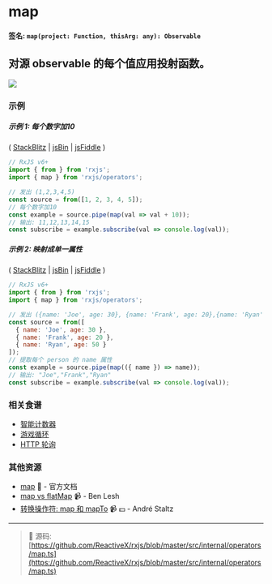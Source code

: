 # map

#### 签名: `map(project: Function, thisArg: any): Observable`

## 对源 observable 的每个值应用投射函数。

<div class="ua-ad"><a href="https://ultimateangular.com/?ref=76683_kee7y7vk"><img src="https://ultimateangular.com/assets/img/banners/ua-leader.svg"></a></div>

### 示例

##### 示例 1: 每个数字加10

( [StackBlitz](https://stackblitz.com/edit/typescript-a7bnxb?file=index.ts&devtoolsheight=100) |
[jsBin](http://jsbin.com/padasukano/1/edit?js,console) |
[jsFiddle](https://jsfiddle.net/btroncone/yd38awLa/) )

```js
// RxJS v6+
import { from } from 'rxjs';
import { map } from 'rxjs/operators';

// 发出 (1,2,3,4,5)
const source = from([1, 2, 3, 4, 5]);
// 每个数字加10
const example = source.pipe(map(val => val + 10));
// 输出: 11,12,13,14,15
const subscribe = example.subscribe(val => console.log(val));
```

##### 示例 2: 映射成单一属性

( [StackBlitz](https://stackblitz.com/edit/typescript-qgpnju?file=index.ts&devtoolsheight=100) |
[jsBin](http://jsbin.com/detozumale/1/edit?js,console) |
[jsFiddle](https://jsfiddle.net/btroncone/tdLd5tgc/) )

```js
// RxJS v6+
import { from } from 'rxjs';
import { map } from 'rxjs/operators';

// 发出 ({name: 'Joe', age: 30}, {name: 'Frank', age: 20},{name: 'Ryan', age: 50})
const source = from([
  { name: 'Joe', age: 30 },
  { name: 'Frank', age: 20 },
  { name: 'Ryan', age: 50 }
]);
// 提取每个 person 的 name 属性
const example = source.pipe(map(({ name }) => name));
// 输出: "Joe","Frank","Ryan"
const subscribe = example.subscribe(val => console.log(val));
```

### 相关食谱

* [智能计数器](../../recipes/smartcounter.md)
* [游戏循环](../../recipes/gameloop.md)
* [HTTP 轮询](../../recipes/http-polling.md)

### 其他资源

* [map](https://cn.rx.js.org/class/es6/Observable.js~Observable.html#instance-method-map) :newspaper: - 官方文档
* [map vs flatMap](https://egghead.io/lessons/rxjs-rxjs-map-vs-flatmap) :video_camera: - Ben Lesh
* [转换操作符: map 和 mapTo](https://egghead.io/lessons/rxjs-transformation-operator-map-and-mapto?course=rxjs-beyond-the-basics-operators-in-depth) :video_camera: :dollar: - André Staltz

---
> :file_folder: 源码:  [https://github.com/ReactiveX/rxjs/blob/master/src/internal/operators/map.ts](https://github.com/ReactiveX/rxjs/blob/master/src/internal/operators/map.ts)
